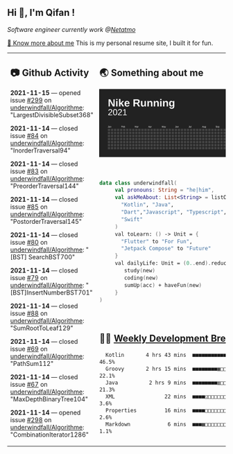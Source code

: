 <h2> Hi 👋, I'm Qifan ! </h2>
<p><em>Software engineer currently work @<a href="https://www.netatmo.com">Netatmo</a>
</em></p><p><a href="https://qifanyang.com/resume" target="_blank"> 🔭 Know more about me</a> This is my personal resume site, I built it for fun.</p>
<table><tr><td valign="top" rowspan="2">

 ## 📷 Github Activity
 <!-- githubActivity starts -->
  **2021-11-15** — opened issue [#299](https://api.github.com/repos/underwindfall/Algorithme/issues/299) on [underwindfall/Algorithme](https://api.github.com/repos/underwindfall/Algorithme): "LargestDivisibleSubset368"

  **2021-11-14** — closed issue [#84](https://api.github.com/repos/underwindfall/Algorithme/issues/84) on [underwindfall/Algorithme](https://api.github.com/repos/underwindfall/Algorithme): "InorderTraversal94"

  **2021-11-14** — closed issue [#83](https://api.github.com/repos/underwindfall/Algorithme/issues/83) on [underwindfall/Algorithme](https://api.github.com/repos/underwindfall/Algorithme): "PreorderTraversal144"

  **2021-11-14** — closed issue [#85](https://api.github.com/repos/underwindfall/Algorithme/issues/85) on [underwindfall/Algorithme](https://api.github.com/repos/underwindfall/Algorithme): "PostorderTraversal145"

  **2021-11-14** — closed issue [#80](https://api.github.com/repos/underwindfall/Algorithme/issues/80) on [underwindfall/Algorithme](https://api.github.com/repos/underwindfall/Algorithme): "[BST] SearchBST700"

  **2021-11-14** — closed issue [#79](https://api.github.com/repos/underwindfall/Algorithme/issues/79) on [underwindfall/Algorithme](https://api.github.com/repos/underwindfall/Algorithme): "[BST]InsertNumberBST701"

  **2021-11-14** — closed issue [#88](https://api.github.com/repos/underwindfall/Algorithme/issues/88) on [underwindfall/Algorithme](https://api.github.com/repos/underwindfall/Algorithme): "SumRootToLeaf129"

  **2021-11-14** — closed issue [#69](https://api.github.com/repos/underwindfall/Algorithme/issues/69) on [underwindfall/Algorithme](https://api.github.com/repos/underwindfall/Algorithme): "PathSum112"

  **2021-11-14** — closed issue [#67](https://api.github.com/repos/underwindfall/Algorithme/issues/67) on [underwindfall/Algorithme](https://api.github.com/repos/underwindfall/Algorithme): "MaxDepthBinaryTree104"

  **2021-11-14** — opened issue [#298](https://api.github.com/repos/underwindfall/Algorithme/issues/298) on [underwindfall/Algorithme](https://api.github.com/repos/underwindfall/Algorithme): "CombinationIterator1286"
 <!-- githubActivity ends -->
 </td><td valign="top">

 ## 🌏 Something about me
 <!-- profile starts -->
 <a href="https://github.com/underwindfall" width="100%">
   <img src="https://github.com/underwindfall/GitHubPoster/blob/main/examples/nike.svg"/>
 </a>
 <br/>
 <br/>
 <br/>

 ```kotlin
 data class underwindfall(
      val pronouns: String = "he|him",
      val askMeAbout: List<String> = listOf(
        "Kotlin", "Java",
        "Dart","Javascript", "Typescript",
        "Swift"
      )
      val toLearn: () -> Unit = {
        "Flutter" to "For Fun",
        "Jetpack Compose" to "Future"
      }
      val dailyLife: Unit = (0..end).reduce { acc, new ->
         study(new)
         coding(new)
         sumUp(acc) + haveFun(new)
      }
 )
 ```
 <!-- profile ends -->
 </td></tr><tr><td valign="top">

 ## 🏊‍♂️ <a href="https://gist.github.com/underwindfall/377ee88ba1fabd1e93516e48ca9c61eb" target="_blank">Weekly Development Breakdown</a>
  <!-- codeTime starts -->
  ```text
    Kotlin       4 hrs 43 mins  ■■■■■■■■■■■■■■▦□□□□□□□□□  46.5%
    Groovy       2 hrs 15 mins  ■■■■■■■■▦□□□□□□□□□□□□□□□  22.1%
    Java          2 hrs 9 mins  ■■■■■■■■▥□□□□□□□□□□□□□□□  21.3%
    XML                22 mins  ■■■■◱□□□□□□□□□□□□□□□□□□□   3.6%
    Properties         16 mins  ■■■■□□□□□□□□□□□□□□□□□□□□   2.6%
    Markdown            6 mins  ■■■▦□□□□□□□□□□□□□□□□□□□□   1.1%
  ```
  <!-- codeTime starts -->
  </td></tr></table>